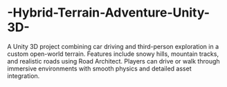 # -Hybrid-Terrain-Adventure-Unity-3D-
A Unity 3D project combining car driving and third-person exploration in a custom open-world terrain. Features include snowy hills, mountain tracks, and realistic roads using Road Architect. Players can drive or walk through immersive environments with smooth physics and detailed asset integration.
<!-- Failed to upload "Hybrid-Terrain-Adventure-Unity-3D.mp4" -->

